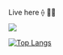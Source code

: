 Live here ⟠ 🧙‍♂️

![ ](https://github-readme-stats.vercel.app/api?username=sajjadkiani&show_icons=true)

[![Top Langs](https://github-readme-stats.vercel.app/api/top-langs/?username=sajjadkiani&langs_count=8)](https://github.com/anuraghazra/github-readme-stats)
